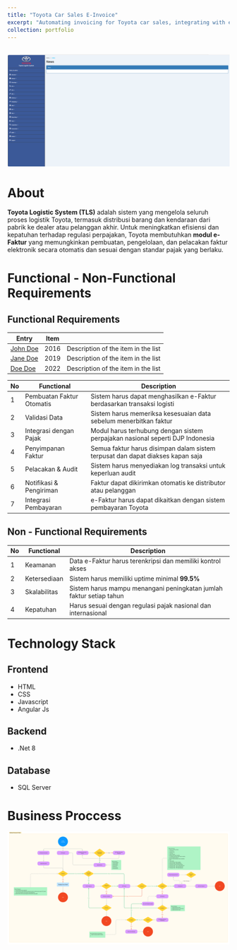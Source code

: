 ```yaml
---
title: "Toyota Car Sales E-Invoice"
excerpt: "Automating invoicing for Toyota car sales, integrating with existing ERP systems.<br/><img src='/images/ToyotaCarSalesE-Invoice.png'>"
collection: portfolio
---
```


<br />

<img src='/images/index_tls.png'>

# About
**Toyota Logistic System (TLS)** adalah sistem yang mengelola seluruh proses logistik Toyota, termasuk distribusi barang dan kendaraan dari pabrik ke dealer atau pelanggan akhir. Untuk meningkatkan efisiensi dan kepatuhan terhadap regulasi perpajakan, Toyota membutuhkan **modul e-Faktur** yang memungkinkan pembuatan, pengelolaan, dan pelacakan faktur elektronik secara otomatis dan sesuai dengan standar pajak yang berlaku.

# Functional - Non-Functional Requirements
## Functional Requirements
| Entry            | Item   |                                                              |
| --------         | ------ | ------------------------------------------------------------ |
| [John Doe](#)    | 2016   | Description of the item in the list                          |
| [Jane Doe](#)    | 2019   | Description of the item in the list                          |
| [Doe Doe](#)     | 2022   | Description of the item in the list                          |

| No  | Functional                | Description                                                                     |
|-----|---------------------------|---------------------------------------------------------------------------------|
|1    | Pembuatan Faktur Otomatis | Sistem harus dapat menghasilkan e-Faktur berdasarkan transaksi logisti          |
|2    | Validasi Data             | Sistem harus memeriksa kesesuaian data sebelum menerbitkan faktur               |
|3    | Integrasi dengan Pajak    | Modul harus terhubung dengan sistem perpajakan nasional seperti DJP Indonesia   |
|4    | Penyimpanan Faktur        | Semua faktur harus disimpan dalam sistem terpusat dan dapat diakses kapan saja  |
|5    | Pelacakan & Audit         | Sistem harus menyediakan log transaksi untuk keperluan audit                    |
|6    | Notifikasi & Pengiriman   | Faktur dapat dikirimkan otomatis ke distributor atau pelanggan                  |
|7    | Integrasi Pembayaran      | e-Faktur harus dapat dikaitkan dengan sistem pembayaran Toyota                  |

## Non - Functional Requirements
| No  | Functional                | Description                                                           |
|-----|---------------------------|-----------------------------------------------------------------------|
|1| Keamanan | Data e-Faktur harus terenkripsi dan memiliki kontrol akses |
|2| Ketersediaan | Sistem harus memiliki uptime minimal **99.5%** |
|3| Skalabilitas | 	Sistem harus mampu menangani peningkatan jumlah faktur setiap tahun
|4| Kepatuhan | Harus sesuai dengan regulasi pajak nasional dan internasional

# Technology Stack 
## Frontend
 - HTML
 - CSS
 - Javascript
 - Angular Js
## Backend
 - .Net 8
## Database
- SQL Server

# Business Proccess
<img src='/images/tls_faktur.png'>
